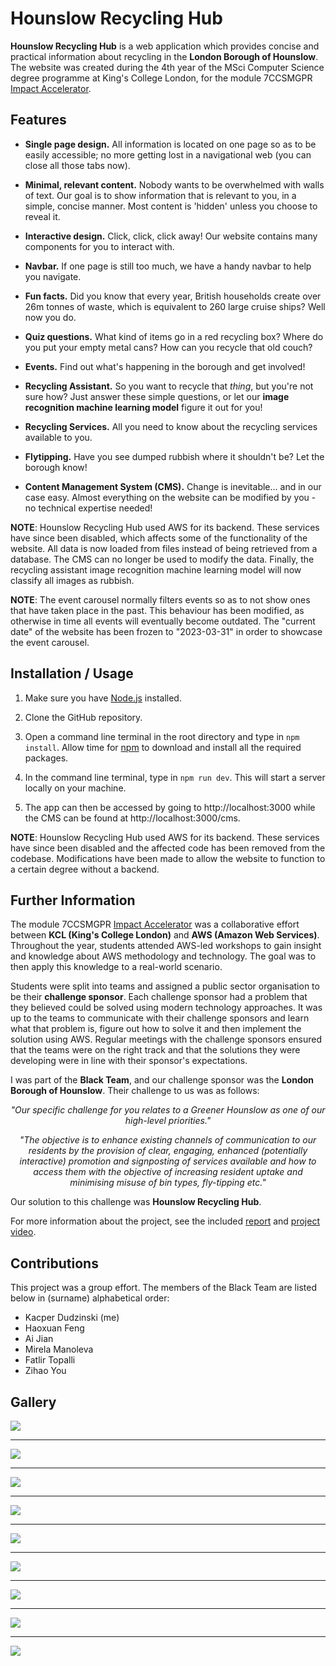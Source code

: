 # Hounslow Recycling Hub

**Hounslow Recycling Hub** is a web application which provides concise and
practical information about recycling in the **London Borough of Hounslow**. The
website was created during the 4th year of the MSci Computer Science degree
programme at King's College London, for the module 7CCSMGPR [Impact
Accelerator](https://www.kcl.ac.uk/informatics/engagement/impact-accelerator). 

## Features

* **Single page design.** All information is located on one page so as to be
  easily accessible; no more getting lost in a navigational web (you can close
  all those tabs now).

* **Minimal, relevant content.** Nobody wants to be overwhelmed with walls of
  text. Our goal is to show information that is relevant to you, in a simple,
  concise manner. Most content is 'hidden' unless you choose to reveal it.

* **Interactive design.** Click, click, click away! Our website contains many
  components for you to interact with. 

* **Navbar.** If one page is still too much, we have a handy navbar to help you
  navigate.

* **Fun facts.** Did you know that every year, British households create over
  26m tonnes of waste, which is equivalent to 260 large cruise ships? Well now
  you do.

* **Quiz questions.** What kind of items go in a red recycling box? Where do you
  put your empty metal cans? How can you recycle that old couch?

* **Events.** Find out what's happening in the borough and get involved!

* **Recycling Assistant.** So you want to recycle that *thing*, but you're not
  sure how? Just answer these simple questions, or let our **image recognition
  machine learning model** figure it out for you!   

* **Recycling Services.** All you need to know about the recycling services
  available to you.

* **Flytipping.** Have you see dumped rubbish where it shouldn't be? Let the
  borough know!

* **Content Management System (CMS).** Change is inevitable... and in our case
  easy. Almost everything on the website can be modified by you - no technical
  expertise needed!

**NOTE**: Hounslow Recycling Hub used AWS for its backend. These services have
since been disabled, which affects some of the functionality of the website. All
data is now loaded from files instead of being retrieved from a database. The
CMS can no longer be used to modify the data. Finally, the recycling assistant
image recognition machine learning model will now classify all images as
rubbish. 

**NOTE**: The event carousel normally filters events so as to not show ones that
have taken place in the past. This behaviour has been modified, as otherwise in
time all events will eventually become outdated. The "current date" of the
website has been frozen to "2023-03-31" in order to showcase the event carousel.

## Installation / Usage

1. Make sure you have [Node.js](https://nodejs.org/en) installed.

2. Clone the GitHub repository.

3. Open a command line terminal in the root directory and type in `npm install`.
Allow time for
[npm](https://nodejs.org/en/learn/getting-started/an-introduction-to-the-npm-package-manager)
to download and install all the required packages.

4. In the command line terminal, type in `npm run dev`. This will start a server
locally on your machine.

5. The app can then be accessed by going to http://localhost:3000 while the CMS
can be found at http://localhost:3000/cms.

**NOTE**: Hounslow Recycling Hub used AWS for its backend. These services have
since been disabled and the affected code has been removed from the codebase.
Modifications have been made to allow the website to function to a certain
degree without a backend.

## Further Information

The module 7CCSMGPR [Impact
Accelerator](https://www.kcl.ac.uk/informatics/engagement/impact-accelerator)
was a collaborative effort between **KCL (King's College London)** and **AWS
(Amazon Web Services)**. Throughout the year, students attended AWS-led
workshops to gain insight and knowledge about AWS methodology and technology.
The goal was to then apply this knowledge to a real-world scenario.

Students were split into teams and assigned a public sector organisation to be
their **challenge sponsor**. Each challenge sponsor had a problem that they
believed could be solved using modern technology approaches. It was up to the
teams to communicate with their challenge sponsors and learn what that problem
is, figure out how to solve it and then implement the solution using AWS.
Regular meetings with the challenge sponsors ensured that the teams were on the
right track and that the solutions they were developing were in line with their
sponsor's expectations. 

I was part of the **Black Team**, and our challenge sponsor was the **London
Borough of Hounslow**. Their challenge to us was as follows:

<p align="center"><i>
"Our specific challenge for you relates to a Greener Hounslow as one of our
high-level priorities."
</i></p>

<p align="center"><i>
"The objective is to enhance existing channels of communication to our residents
by the provision of clear, engaging, enhanced (potentially interactive)
promotion and signposting of services available and how to access them with the
objective of increasing resident uptake and minimising misuse of bin types,
fly-tipping etc."
</i></p>

Our solution to this challenge was **Hounslow Recycling Hub**.

For more information about the project, see the included
[report](https://github.com/Meezeus/hounslow-recycling-hub/blob/main/report.pdf)
and [project
video](https://github.com/Meezeus/hounslow-recycling-hub/blob/main/project_video.mp4).

## Contributions

This project was a group effort. The members of the Black Team are listed below
in (surname) alphabetical order:

* Kacper Dudzinski (me)
* Haoxuan Feng
* Ai Jian
* Mirela Manoleva
* Fatlir Topalli
* Zihao You

## Gallery

![](https://github.com/Meezeus/hounslow-recycling-hub/blob/3ea949190c5e879967d55868434f16afd85865a0/gallery/image-1.png?raw=true)

<hr />

![](https://github.com/Meezeus/hounslow-recycling-hub/blob/3ea949190c5e879967d55868434f16afd85865a0/gallery/image-2.png?raw=true)

<hr />

![](https://github.com/Meezeus/hounslow-recycling-hub/blob/3ea949190c5e879967d55868434f16afd85865a0/gallery/image-3.jpg?raw=true)

<hr />

![](https://github.com/Meezeus/hounslow-recycling-hub/blob/3ea949190c5e879967d55868434f16afd85865a0/gallery/image-4.png?raw=true)

<hr />

![](https://github.com/Meezeus/hounslow-recycling-hub/blob/3ea949190c5e879967d55868434f16afd85865a0/gallery/image-5.jpg?raw=true)

<hr />

![](https://github.com/Meezeus/hounslow-recycling-hub/blob/3ea949190c5e879967d55868434f16afd85865a0/gallery/image-6.jpg?raw=true)

<hr />

![](https://github.com/Meezeus/hounslow-recycling-hub/blob/3ea949190c5e879967d55868434f16afd85865a0/gallery/image-7.jpg?raw=true)

<hr />

![](https://github.com/Meezeus/hounslow-recycling-hub/blob/3ea949190c5e879967d55868434f16afd85865a0/gallery/image-8.jpg?raw=true)

<hr />

![](https://github.com/Meezeus/hounslow-recycling-hub/blob/3ea949190c5e879967d55868434f16afd85865a0/gallery/image-9.jpg?raw=true)
